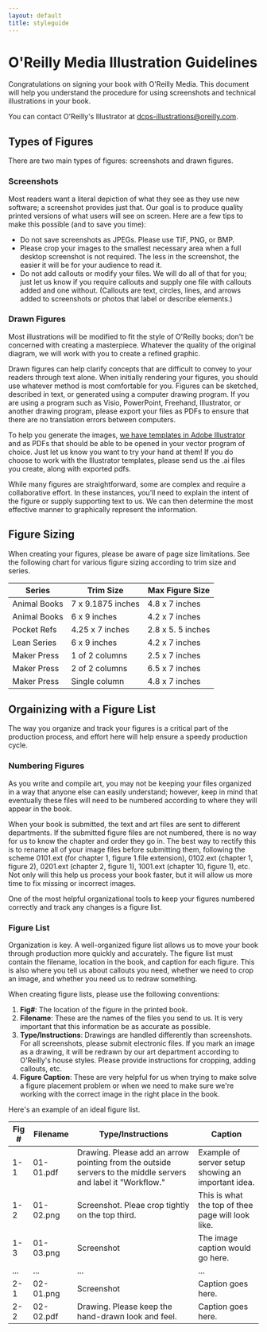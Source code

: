 ```yaml
---
layout: default
title: styleguide
---
```

# O'Reilly Media Illustration Guidelines

Congratulations on signing your book with O'Reilly Media. This document will help you understand the procedure for using screenshots and technical illustrations in your book.

You can contact O'Reilly's Illustrator at dcps-illustrations@oreilly.com.

## Types of Figures

There are two main types of figures: screenshots and drawn figures.

### Screenshots

Most readers want a literal depiction of what they see as they use new software; a screenshot provides just that. Our goal is to produce quality printed versions of what users will see on screen. Here are a few tips to make this possible (and to save you time):

*	Do not save screenshots as JPEGs. Please use TIF, PNG, or BMP.
*	Please crop your images to the smallest necessary area when a full desktop screenshot is not required. The less in the screenshot, the easier it will be for your audience to read it.
*	Do not add callouts or modify your files. We will do all of that for you; just let us know if you require callouts and supply one file with callouts added and one without. (Callouts are text, circles, lines, and arrows added to screenshots or photos that label or describe elements.)


### Drawn Figures

Most illustrations will be modified to fit the style of O'Reilly books; don't be concerned with creating a masterpiece. Whatever the quality of the original diagram, we will work with you to create a refined graphic.

Drawn figures can help clarify concepts that are difficult to convey to your readers through text alone. When initially rendering your figures, you should use whatever method is most comfortable for you. Figures can be sketched, described in text, or generated using a computer drawing program. If you are using a program such as Visio, PowerPoint, Freehand, Illustrator, or another drawing program, please export your files as PDFs to ensure that there are no translation errors between computers.

To help you generate the images, [we have templates in Adobe Illustrator](image-stuff.zip) and as PDFs that should be able to be opened in your vector program of choice. Just let us know you want to try your hand at them! If you do choose to work with the Illustrator templates, please send us the .ai files you create, along with exported pdfs. 

While many figures are straightforward, some are complex and require a collaborative effort. In these instances, you'll need to explain the intent of the figure or supply supporting text to us. We can then determine the most effective manner to graphically represent the information.

## Figure Sizing

When creating your figures, please be aware of page size limitations. See the following chart for various figure sizing according to trim size and series. 

Series   |   Trim Size   |   Max Figure Size  
--- | --- | ---
Animal Books | 7 x 9.1875 inches | 4.8 x 7 inches
Animal Books | 6 x 9 inches | 4.2 x 7 inches
Pocket Refs | 4.25 x 7 inches | 2.8 x 5. 5 inches
Lean Series | 6 x 9 inches | 4.2 x 7 inches
Maker Press | 1 of 2 columns | 2.5 x 7 inches
Maker Press | 2 of 2 columns | 6.5 x 7 inches
Maker Press | Single column | 4.8 x 7 inches

## Orgainizing with a Figure List

The way you organize and track your figures is a critical part of the production process, and effort here will help ensure a speedy production cycle.

### Numbering Figures 

As you write and compile art, you may not be keeping your files organized in a way that anyone else can easily understand; however, keep in mind that eventually these files will need to be numbered according to where they will appear in the book.

When your book is submitted, the text and art files are sent to different departments. If the submitted figure files are not numbered, there is no way for us to know the chapter and order they go in. The best way to rectify this is to rename all of your image files before submitting them, following the scheme 0101.ext (for chapter 1, figure 1.file extension), 0102.ext (chapter 1, figure 2), 0201.ext (chapter 2, figure 1), 1001.ext (chapter 10, figure 1), etc. Not only will this help us process your book faster, but it will allow us more time to fix missing or incorrect images.

One of the most helpful organizational tools to keep your figures numbered correctly and track any changes is a figure list.

### Figure List

Organization is key. A well-organized figure list allows us to move your book through production more quickly and accurately. The figure list must contain the filename, location in the book, and caption for each figure. This is also where you tell us about callouts you need, whether we need to crop an image, and whether you need us to redraw something.

When creating figure lists, please use the following conventions:

1. **Fig#**: The location of the figure in the printed book.
2. **Filename**: These are the names of the files you send to us. It is very important that this information be as accurate as possible.
3. **Type/Instructions**: Drawings are handled differently than screenshots. For all screenshots, please submit electronic files. If you mark an image as a drawing, it will be redrawn by our art department according to O'Reilly's house styles. Please provide instructions for cropping, adding callouts, etc.
4. **Figure Caption**: These are very helpful for us when trying to make solve a figure placement problem or when we need to make sure we're working with the correct image in the right place in the book.
 
Here's an example of an ideal figure list.

Fig #   |   Filename   | Type/Instructions   |  Caption
 --- | --- | --- | ---
 1-1 | 01-01.pdf | Drawing. Please add an arrow pointing from the outside servers to the middle servers and label it "Workflow."   | Example of server setup showing an important idea.
 1-2 | 01-02.png | Screenshot. Pleae crop tightly on the top third. | This is what the top of thee page will look like.
 1-3 | 01-03.png | Screenshot | The image caption would go here.
 ... | ... | ... | ...
 2-1 | 02-01.png | Screenshot | Caption goes here.
 2-2 | 02-02.pdf | Drawing. Please keep the hand-drawn look and feel. | Caption goes here.






